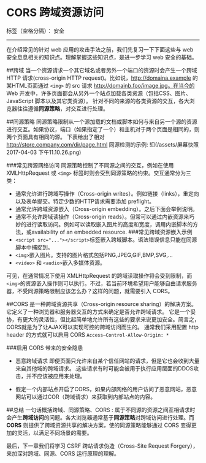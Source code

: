 # CORS 跨域资源访问

标签（空格分隔）： 安全

---
在介绍常见的针对 web 应用的攻击手法之前，我们先复习一下下面这些与 web 安全息息相关的知识点。理解掌握这些知识点，是进一步学习 web 安全的基础。

##跨域
当一个资源请求一个其它域名或者另外一个端口的资源时会产生一个跨域 HTTP 请求(cross-origin HTTP request)。比如说，http://domaina.example 的某HTML页面通过 ```<img>``` 的 src 请求 http://domainb.foo/image.jpg。在当今的 Web 开发中，许多页面都会从另外一个站点加载各类资源（包括CSS、图片、JavaScript 脚本以及其它类资源）。
针对不同的来源的各类资源的交互，各大浏览器往往遵循**同源策略**，对交互进行处理。

##同源策略
同源策略限制从一个源加载的文档或脚本如何与来自另一个源的资源进行交互。如果协议，端口（如果指定了一个）和主机对于两个页面是相同的，则两个页面具有相同的源。
下表给出了相对 http://store.company.com/dir/page.html 同源检测的示例:
![](/assets/屏幕快照 2017-04-03 下午11.10.26.png)

###常见跨源网络访问
同源策略控制了不同源之间的交互，例如在使用 XMLHttpRequest 或 ```<img>``` 标签时则会受到同源策略的约束。交互通常分为三类：

- 通常允许进行跨域写操作（Cross-origin writes）。例如链接（links），重定向以及表单提交。特定少数的HTTP请求需要添加 preflight。
- 通常允许跨域资源嵌入（Cross-origin embedding）。之后下面会举例说明。
- 通常不允许跨域读操作（Cross-origin reads）。但常可以通过内嵌资源来巧妙的进行读取访问。例如可以读取嵌入图片的高度和宽度，调用内嵌脚本的方法，或availability of an embedded resource.
###常见跨域资源嵌入示例
- ```<script src="..."></script>```标签嵌入跨域脚本。语法错误信息只能在同源脚本中捕捉到。
- ```<img>```嵌入图片。支持的图片格式包括PNG,JPEG,GIF,BMP,SVG,...
- ```<video>``` 和 ```<audio>```嵌入多媒体资源。

可见，在通常情况下使用 XMLHttpRequest 的跨域读取操作将会受到限制，而``` <img> ```的资源嵌入操作则可以执行。不过，若当前环境希望用户能够自由请求服务器，不受同源策略限制应该怎么办？这样的问题，就需要引入 CORS。

##CORS
是一种跨域资源共享（Cross-origin resource sharing）的解决方案。它定义了一种浏览器和服务器交互的方式来确定是否允许跨域请求。
它是一个妥协，有更大的灵活性，但比起简单地允许所有这些的要求来说更加安全。简言之，CORS就是为了让AJAX可以实现可控的跨域访问而生的。
通常我们采用配置 http header 的方式就可以启用 CORS
```Access–Control-Allow-Origin: * ```

###启用 CORS 带来的安全隐患

- 恶意跨域请求 
即便页面只允许来自某个信任网站的请求，但是它也会收到大量来自其他域的跨域请求。.这些请求有时可能会被用于执行应用层面的DDOS攻击，并不应该被应用来处理。

- 假定一个内部站点开启了CORS，如果内部网络的用户访问了恶意网站，恶意网站可以通过COR（跨域请求）来获取到内部站点的内容。

##总结
一句话概括跨域、同源策略、CORS
: 属于不同源的资源之间互相请求时会产生**跨域访问**的问题。各大浏览器通常基于**同源策略**对跨域访问进行处理。而 **CORS** 则提供了跨域资源共享的解决方案，使的同源策略能够通过 CORS 变得更加的灵活，以满足不同场景的需要。

最后，下一章我们将学习 CSRF 跨站请求伪造（Cross-Site Request Forgery），来加深对跨域、同源、CORS 运行原理的理解。











